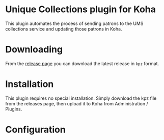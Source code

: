 # Unique Collections plugin for Koha

This plugin automates the process of sending patrons to the UMS collections service and updating those patrons in Koha.

# Downloading

From the [release page](https://github.com/bywatersolutions/koha-plugin-unique-collections/releases) you can download the latest release in `kpz` format.

# Installation

This plugin requires no special installation. Simply download the kpz file from the releases page, then upload it to Koha from Administration / Plugins.

# Configuration

